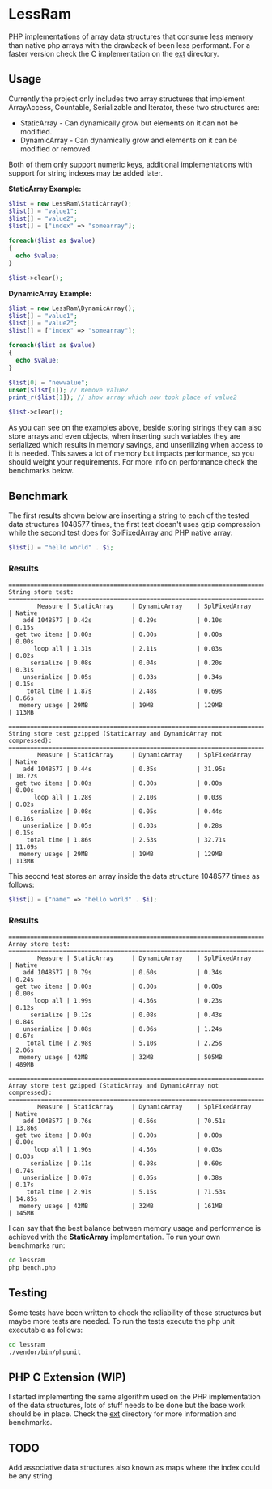 # LessRam

PHP implementations of array data structures that consume less memory
than native php arrays with the drawback of been less performant. For a faster
version check the C implementation on the 
[ext](https://github.com/jgmdev/lessram/tree/master/ext) directory.

## Usage

Currently the project only includes two array structures that implement
ArrayAccess, Countable, Serializable and Iterator, these two structures are:

* StaticArray - Can dynamically grow but elements on it can not be modified.
* DynamicArray - Can dynamically grow and elements on it can be modified or removed.

Both of them only support numeric keys, additional implementations with support
for string indexes may be added later.

**StaticArray Example:**

```php
$list = new LessRam\StaticArray();
$list[] = "value1";
$list[] = "value2";
$list[] = ["index" => "somearray"];

foreach($list as $value)
{
  echo $value;
}

$list->clear();
```

**DynamicArray Example:**

```php
$list = new LessRam\DynamicArray();
$list[] = "value1";
$list[] = "value2";
$list[] = ["index" => "somearray"];

foreach($list as $value)
{
  echo $value;
}

$list[0] = "newvalue";
unset($list[1]); // Remove value2
print_r($list[1]); // show array which now took place of value2

$list->clear();
```

As you can see on the examples above, beside storing strings they can also
store arrays and even objects, when inserting such variables they are serialized
which results in memory savings, and unserilizing when access to it is needed.
This saves a lot of memory but impacts performance, so you should weight your
requirements. For more info on performance check the benchmarks below.

## Benchmark

The first results shown below are inserting a string to each of the tested
data structures 1048577 times, the first test doesn't uses gzip compression while
the second test does for SplFixedArray and PHP native array:

```php
$list[] = "hello world" . $i;
```

### Results

```
=======================================================================
String store test:
=======================================================================
        Measure | StaticArray     | DynamicArray    | SplFixedArray   | Native
    add 1048577 | 0.42s           | 0.29s           | 0.10s           | 0.15s
  get two items | 0.00s           | 0.00s           | 0.00s           | 0.00s
       loop all | 1.31s           | 2.11s           | 0.03s           | 0.02s
      serialize | 0.08s           | 0.04s           | 0.20s           | 0.31s
    unserialize | 0.05s           | 0.03s           | 0.34s           | 0.15s
     total time | 1.87s           | 2.48s           | 0.69s           | 0.66s
   memory usage | 29MB            | 19MB            | 129MB           | 113MB

=======================================================================
String store test gzipped (StaticArray and DynamicArray not compressed):
=======================================================================
        Measure | StaticArray     | DynamicArray    | SplFixedArray   | Native
    add 1048577 | 0.44s           | 0.35s           | 31.95s          | 10.72s
  get two items | 0.00s           | 0.00s           | 0.00s           | 0.00s
       loop all | 1.28s           | 2.10s           | 0.03s           | 0.02s
      serialize | 0.08s           | 0.05s           | 0.44s           | 0.16s
    unserialize | 0.05s           | 0.03s           | 0.28s           | 0.15s
     total time | 1.86s           | 2.53s           | 32.71s          | 11.09s
   memory usage | 29MB            | 19MB            | 129MB           | 113MB
```

This second test stores an array inside the data structure 1048577 times
as follows:

```php
$list[] = ["name" => "hello world" . $i];
```

### Results

```
=======================================================================
Array store test:
=======================================================================
        Measure | StaticArray     | DynamicArray    | SplFixedArray   | Native
    add 1048577 | 0.79s           | 0.60s           | 0.34s           | 0.24s
  get two items | 0.00s           | 0.00s           | 0.00s           | 0.00s
       loop all | 1.99s           | 4.36s           | 0.23s           | 0.12s
      serialize | 0.12s           | 0.08s           | 0.43s           | 0.84s
    unserialize | 0.08s           | 0.06s           | 1.24s           | 0.67s
     total time | 2.98s           | 5.10s           | 2.25s           | 2.06s
   memory usage | 42MB            | 32MB            | 505MB           | 489MB

=======================================================================
Array store test gzipped (StaticArray and DynamicArray not compressed):
=======================================================================
        Measure | StaticArray     | DynamicArray    | SplFixedArray   | Native
    add 1048577 | 0.76s           | 0.66s           | 70.51s          | 13.86s
  get two items | 0.00s           | 0.00s           | 0.00s           | 0.00s
       loop all | 1.96s           | 4.36s           | 0.03s           | 0.03s
      serialize | 0.11s           | 0.08s           | 0.60s           | 0.74s
    unserialize | 0.07s           | 0.05s           | 0.38s           | 0.17s
     total time | 2.91s           | 5.15s           | 71.53s          | 14.85s
   memory usage | 42MB            | 32MB            | 161MB           | 145MB
```

I can say that the best balance between memory usage and performance is
achieved with the **StaticArray** implementation. To run your own benchmarks run:

```sh
cd lessram
php bench.php
```

## Testing

Some tests have been written to check the reliability of these structures but
maybe more tests are needed. To run the tests execute the php unit executable
as follows:

```sh
cd lessram
./vendor/bin/phpunit
```

## PHP C Extension (WIP)

I started implementing the same algorithm used on the PHP implementation
of the data structures, lots of stuff needs to be done but the base work
should be in place. Check the [ext](https://github.com/jgmdev/lessram/tree/master/ext) 
directory for more information and benchmarks.


## TODO

Add associative data structures also known as maps where the index could
be any string.